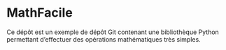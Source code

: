 # MathFacile

Ce dépôt est un exemple de dépôt Git contenant une bibliothèque Python
permettant d’effectuer des opérations mathématiques très simples.
